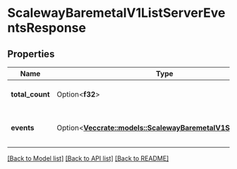# ScalewayBaremetalV1ListServerEventsResponse

## Properties

Name | Type | Description | Notes
------------ | ------------- | ------------- | -------------
**total_count** | Option<**f32**> | Total count of matching events | [optional]
**events** | Option<[**Vec<crate::models::ScalewayBaremetalV1ServerEvent>**](scaleway.baremetal.v1.ServerEvent.md)> | Server events that match filters | [optional]

[[Back to Model list]](../README.md#documentation-for-models) [[Back to API list]](../README.md#documentation-for-api-endpoints) [[Back to README]](../README.md)


